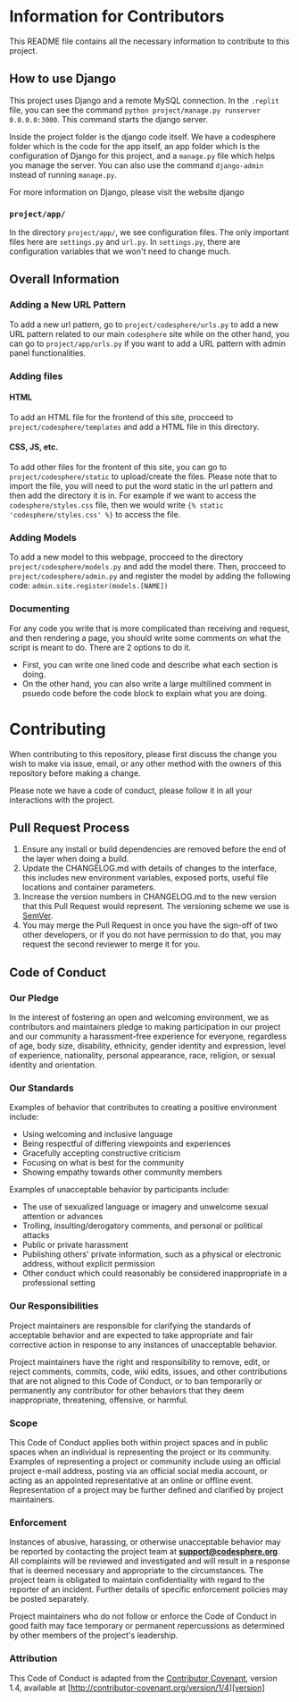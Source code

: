 # Information for Contributors

This README file contains all the necessary information to contribute to this project.

## How to use Django

This project uses Django and a remote MySQL connection. In the `.replit` file, you can see the command `python project/manage.py runserver 0.0.0.0:3000`. This command starts the django server. 

Inside the project folder is the django code itself. We have a codesphere folder which is the code for the app itself, an app folder which is the configuration of Django for this project, and a `manage.py` file which helps you manage the server. You can also use the command `django-admin` instead of running `manage.py`.

For more information on Django, please visit the website django

### `project/app/`

In the directory `project/app/`, we see configuration files. The only important files here are `settings.py` and `url.py`. In `settings.py`, there are configuration variables that we won't need to change much. 

## Overall Information

### Adding a New URL Pattern
To add a new url pattern, go to `project/codesphere/urls.py` to add a new URL pattern related to our main `codesphere` site while on the other hand, you can go to `project/app/urls.py` if you want to add a URL pattern with admin panel functionalities.

### Adding files

#### HTML

To add an HTML file for the frontend of this site, procceed to `project/codesphere/templates` and add a HTML file in this directory.

#### CSS, JS, etc.

To add other files for the frontent of this site, you can go to `project/codesphere/static` to upload/create the files. Please note that to import the file, you will need to put the word static in the url pattern and then add the directory it is in. For example if we want to access the `codesphere/styles.css` file, then we would write `{% static 'codesphere/styles.css' %}` to access the file.

### Adding Models

To add a new model to this webpage, procceed to the directory `project/codesphere/models.py` and add the model there. Then, procceed to `project/codesphere/admin.py` and register the model by adding the following code:
`admin.site.register(models.[NAME])`

### Documenting 

For any code you write that is more complicated than receiving and request, and then rendering a page, you should write some comments on what the script is meant to do. There are 2 options to do it.
- First, you can write one lined code and describe what each section is doing.
- On the other hand, you can also write a large multilined comment in psuedo code before the code block to explain what you are doing.

# Contributing

When contributing to this repository, please first discuss the change you wish to make via issue,
email, or any other method with the owners of this repository before making a change. 

Please note we have a code of conduct, please follow it in all your interactions with the project.

## Pull Request Process

1. Ensure any install or build dependencies are removed before the end of the layer when doing a 
   build.
2. Update the CHANGELOG.md with details of changes to the interface, this includes new environment 
   variables, exposed ports, useful file locations and container parameters.
3. Increase the version numbers in CHANGELOG.md to the new version that this
   Pull Request would represent. The versioning scheme we use is [SemVer](http://semver.org/).
4. You may merge the Pull Request in once you have the sign-off of two other developers, or if you 
   do not have permission to do that, you may request the second reviewer to merge it for you.

## Code of Conduct

### Our Pledge

In the interest of fostering an open and welcoming environment, we as
contributors and maintainers pledge to making participation in our project and
our community a harassment-free experience for everyone, regardless of age, body
size, disability, ethnicity, gender identity and expression, level of experience,
nationality, personal appearance, race, religion, or sexual identity and
orientation.

### Our Standards

Examples of behavior that contributes to creating a positive environment
include:

* Using welcoming and inclusive language
* Being respectful of differing viewpoints and experiences
* Gracefully accepting constructive criticism
* Focusing on what is best for the community
* Showing empathy towards other community members

Examples of unacceptable behavior by participants include:

* The use of sexualized language or imagery and unwelcome sexual attention or
advances
* Trolling, insulting/derogatory comments, and personal or political attacks
* Public or private harassment
* Publishing others' private information, such as a physical or electronic
  address, without explicit permission
* Other conduct which could reasonably be considered inappropriate in a
  professional setting

### Our Responsibilities

Project maintainers are responsible for clarifying the standards of acceptable
behavior and are expected to take appropriate and fair corrective action in
response to any instances of unacceptable behavior.

Project maintainers have the right and responsibility to remove, edit, or
reject comments, commits, code, wiki edits, issues, and other contributions
that are not aligned to this Code of Conduct, or to ban temporarily or
permanently any contributor for other behaviors that they deem inappropriate,
threatening, offensive, or harmful.

### Scope

This Code of Conduct applies both within project spaces and in public spaces
when an individual is representing the project or its community. Examples of
representing a project or community include using an official project e-mail
address, posting via an official social media account, or acting as an appointed
representative at an online or offline event. Representation of a project may be
further defined and clarified by project maintainers.

### Enforcement

Instances of abusive, harassing, or otherwise unacceptable behavior may be
reported by contacting the project team at **support@codesphere.org**. All
complaints will be reviewed and investigated and will result in a response that
is deemed necessary and appropriate to the circumstances. The project team is
obligated to maintain confidentiality with regard to the reporter of an incident.
Further details of specific enforcement policies may be posted separately.

Project maintainers who do not follow or enforce the Code of Conduct in good
faith may face temporary or permanent repercussions as determined by other
members of the project's leadership.

### Attribution

This Code of Conduct is adapted from the [Contributor Covenant][homepage], version 1.4,
available at [http://contributor-covenant.org/version/1/4][version]

[homepage]: http://contributor-covenant.org
[version]: http://contributor-covenant.org/version/1/4/